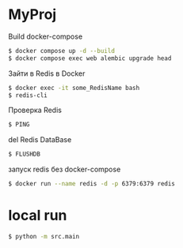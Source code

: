 # MyProj

Build docker-compose
```sh
$ docker compose up -d --build
$ docker compose exec web alembic upgrade head
```

<!-- [Check it](http://localhost:8000/docs) -->

Зайти в Redis в Docker
```sh
$ docker exec -it some_RedisName bash
$ redis-cli
```

Проверка Redis
```sh
$ PING
```
del Redis DataBase
```sh
$ FLUSHDB
```

запуск redis без docker-compose
```sh
$ docker run --name redis -d -p 6379:6379 redis
```

# local run

```sh
$ python -m src.main
```
